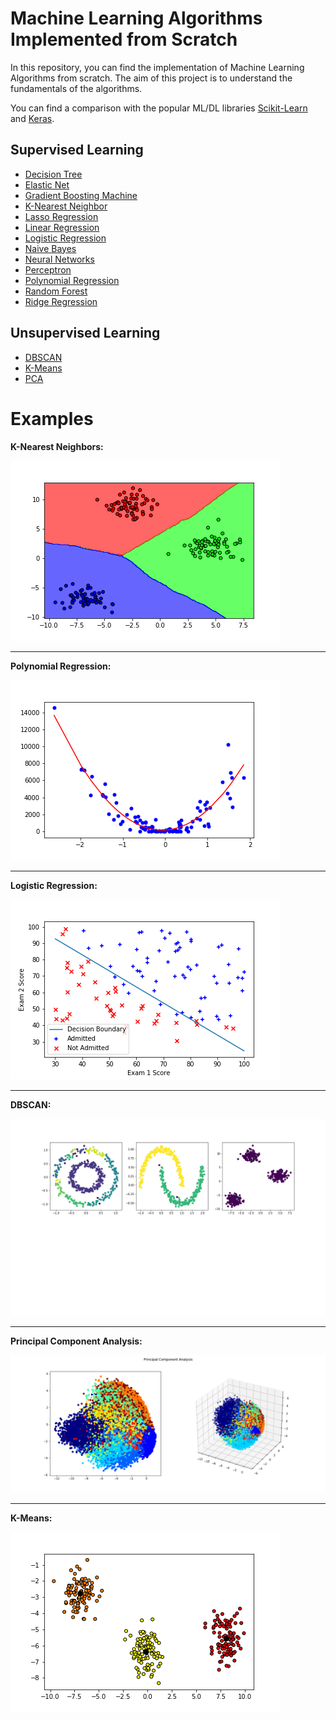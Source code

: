 
# Machine Learning Algorithms Implemented from Scratch

In this repository, you can find the implementation of Machine Learning Algorithms from scratch. The aim of this project is to understand the fundamentals of the algorithms.

You can find a comparison with the popular ML/DL libraries [Scikit-Learn](https://scikit-learn.org/stable/) and [Keras](https://keras.io/). 

## Supervised Learning

* [Decision Tree](https://github.com/snnclsr/ML_from_scratch/blob/master/decision_tree.ipynb)
* [Elastic Net](https://github.com/snnclsr/ML_from_scratch/blob/master/elastic_net.ipynb)
* [Gradient Boosting Machine](https://github.com/snnclsr/ML_from_scratch/blob/master/gbm.ipynb)
* [K-Nearest Neighbor](https://github.com/snnclsr/ML_from_scratch/blob/master/knn.ipynb)
* [Lasso Regression](https://github.com/snnclsr/ML_from_scratch/blob/master/lasso_regression.ipynb)
* [Linear Regression](https://github.com/snnclsr/ML_from_scratch/blob/master/linear_regression.ipynb)
* [Logistic Regression](https://github.com/snnclsr/ML_from_scratch/blob/master/logistic_regression.ipynb)
* [Naive Bayes](https://github.com/snnclsr/ML_from_scratch/blob/master/naive_bayes.ipynb)
* [Neural Networks](https://github.com/snnclsr/ML_from_scratch/blob/master/neural_networks.ipynb)
* [Perceptron](https://github.com/snnclsr/ML_from_scratch/blob/master/perceptron.ipynb)
* [Polynomial Regression](https://github.com/snnclsr/ML_from_scratch/blob/master/polynomial_regression.ipynb)
* [Random Forest](https://github.com/snnclsr/ML_from_scratch/blob/master/random_forest.ipynb)
* [Ridge Regression](https://github.com/snnclsr/ML_from_scratch/blob/master/ridge_regression.ipynb)

## Unsupervised Learning

* [DBSCAN](https://github.com/snnclsr/ML_from_scratch/blob/master/dbscan.ipynb)
* [K-Means](https://github.com/snnclsr/ML_from_scratch/blob/master/k_means.ipynb)
* [PCA](https://github.com/snnclsr/ML_from_scratch/blob/master/pca.ipynb)

# Examples

**K-Nearest Neighbors:**

![K-Nearest Neighbors](images/knn.png)

---------------------

**Polynomial Regression:**

![Polynomial Regression](images/polynomial_reg.png)

---------------------

**Logistic Regression:**

![Logistic Regression](images/logistic_reg.png)

---------------------

**DBSCAN:**

![DBSCAN](images/dbscan.png)

---------------------

**Principal Component Analysis:**

![Principal Component Analysis](images/pca.png)

---------------------

**K-Means:**

![K-Means](images/k-means.png)
